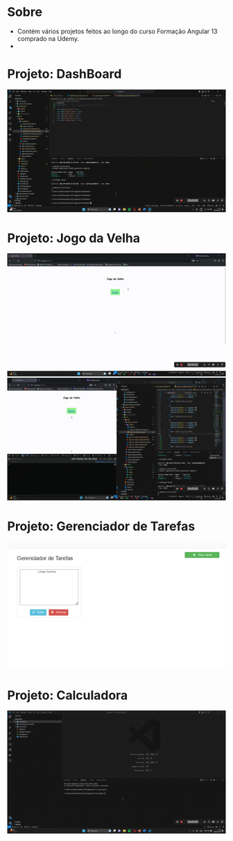 # Sobre
- Contém vários projetos feitos ao longo do curso Formação Angular 13 comprado na Udemy.
- 
# Projeto: DashBoard
![alt text](https://github.com/acebeR/angular13/blob/main/dashboard/gifs/Graficos.gif?raw=true)
# Projeto: Jogo da Velha
![alt text](https://github.com/acebeR/angular13/blob/main/jogo-da-velha/src/assets/gifs/jogo-da-velha.gif?raw=true)
![alt text](https://github.com/acebeR/angular13/blob/main/jogo-da-velha/src/assets/gifs/jogoda-velha-2.gif?raw=true)

# Projeto: Gerenciador de Tarefas
![alt text](https://github.com/acebeR/angular13/blob/main/gerenciador-de-tarefas/img/Gerenciador%20de%20Tarefas.gif?raw=true)

# Projeto: Calculadora
![alt text](https://github.com/acebeR/angular13/blob/main/calculadora/imgs/telas.gif?raw=true)



